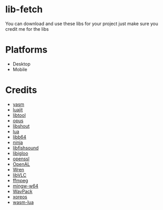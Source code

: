  # lib-fetch
 You can download and use these libs for your project just make sure you credit me for the libs 
 # Platforms  
 - Desktop
 - Mobile
 # Credits 
 - [yasm](https://yasm.tortall.net) 
 - [luajit](https://luajit.org) 
 - [libtool](https://www.gnu.org/software/libtool/) 
 - [opus](https://opus-codec.org) 
 - [libshout](https://www.icecast.org)
 - [lua](https://www.lua.org) 
 - [libb64](https://libb64.sourceforge.net) 
 - [ninja](https://ninja-build.org) 
 - [libfishsound](https://www.xiph.org/fishsound/) 
 - [libigloo](https://icecast.org/) 
 - [openssl](https://www.openssl.org/) 
 - [OpenAL](https://www.openal.org/) 
 - [Wren](https://wren.io) 
 - [libVLC](https://www.videolan.org/)
 - [ffmpeg](https://ffmpeg.org/) 
 - [mingw-w64](https://www.mingw-w64.org/)
 - [WavPack](https://www.wavpack.com/) 
 - [xoreos](https://github.com/xoreos/xoreos)  
 - [wasm-lua](https://github.com/bwrsandman/wasm_lua/)     

